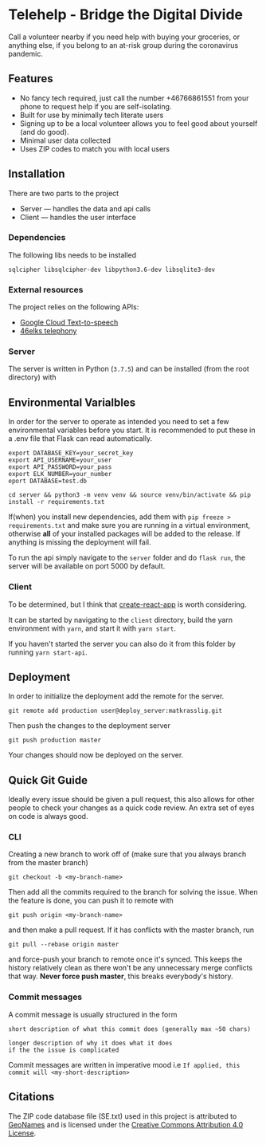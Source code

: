# Telehelp - Bridge the Digital Divide

Call a volunteer nearby if you need help with buying your groceries, or anything else, if you belong to an at-risk group during the coronavirus pandemic.

## Features
 - No fancy tech required, just call the number +46766861551 from your phone to request help if you are self-isolating.
 - Built for use by minimally tech literate users
 - Signing up to be a local volunteer allows you to feel good about yourself (and do good).
 - Minimal user data collected
 - Uses ZIP codes to match you with local users

## Installation
There are two parts to the project
 - Server &mdash; handles the data and api calls
 - Client &mdash; handles the user interface

### Dependencies
The following libs needs to be installed
```
sqlcipher libsqlcipher-dev libpython3.6-dev libsqlite3-dev
```

### External resources

The project relies on the following APIs:

- [Google Cloud Text-to-speech](https://cloud.google.com/text-to-speech)
- [46elks telephony](https://46elks.se/)

### Server

The server is written in Python (`3.7.5`) and can be installed (from the root directory) with
## Environmental Varialbles
In order for the server to operate as intended you need to set a few environmental variables before you start. It is recommended to put these in a .env file that Flask can read automatically.
```
export DATABASE_KEY=your_secret_key
export API_USERNAME=your_user
export API_PASSWORD=your_pass
export ELK_NUMBER=your_number
eport DATABASE=test.db
```

```
cd server && python3 -m venv venv && source venv/bin/activate && pip install -r requirements.txt
```
If(when) you install new dependencies, add them with `pip freeze > requirements.txt` and make sure you are running in a virtual environment, otherwise **all** of your installed packages will be added to the release. If anything is missing the deployment will fail.

To run the api simply navigate to the `server` folder and do `flask run`, the server will be available on port 5000 by default.

### Client
To be determined, but I think that [create-react-app](https://github.com/facebook/create-react-app) is worth considering.

It can be started by navigating to the `client` directory, build the yarn environment with `yarn`, and start it with `yarn start`.

If you haven't started the server you can also do it from this folder by running `yarn start-api`.


## Deployment
In order to initialize the deployment add the remote for the server.
```
git remote add production user@deploy_server:matkrasslig.git
```
Then push the changes to  the deployment server
```
git push production master
```
Your changes should now be deployed on the server.


## Quick Git Guide

Ideally every issue should be given a pull request, this also allows for other people to check your changes as a quick code review. An extra set of eyes on code is always good.

### CLI
Creating a new branch to work off of (make sure that you always branch from the master branch)
```
git checkout -b <my-branch-name>
```
Then add all the commits required to the branch for solving the issue.
When the feature is done, you can push it to remote with
```
git push origin <my-branch-name>
```
and then make a pull request.
If it has conflicts with the master branch, run
```
git pull --rebase origin master
```
and force-push your branch to remote once it's synced. This keeps the history relatively clean as there won't be any unnecessary merge conflicts that way. **Never force push master**, this  breaks everybody's history.

### Commit messages

A commit message is usually structured in the form
```
short description of what this commit does (generally max ~50 chars)

longer description of why it does what it does
if the the issue is complicated
```

Commit messages are written in imperative mood i.e `If applied, this commit will <my-short-description>`

## Citations

The ZIP code database file (SE.txt) used in this project is attributed to [GeoNames](http://download.geonames.org/export/zip/) and is licensed under the [Creative Commons Attribution 4.0 License](https://creativecommons.org/licenses/by/4.0/).
